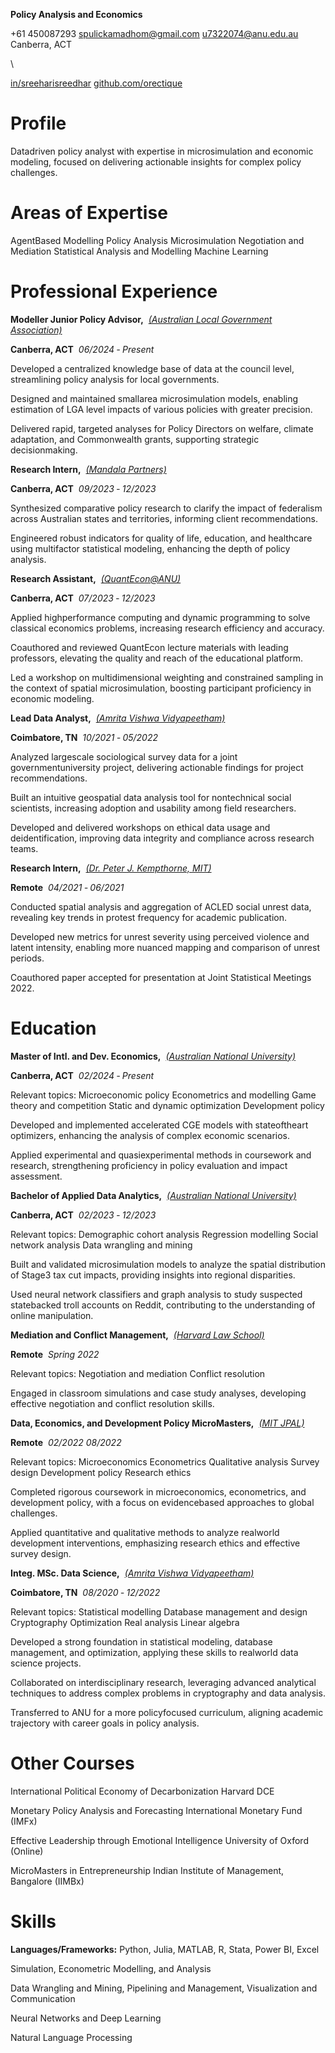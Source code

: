 
**Policy Analysis and Economics**



    
   +61 450087293   spulickamadhom@gmail.com u7322074@anu.edu.au   Canberra, ACT
    

\

   
   [in/sreeharisreedhar](https://www.linkedin.com/in/sreeharisreedhar/)   [github.com/orectique](https://github.com/orectique)
   


# Profile

Datadriven policy analyst with expertise in microsimulation and
economic modeling, focused on delivering actionable insights for complex
policy challenges.

# Areas of Expertise

AgentBased Modelling  Policy Analysis  Microsimulation  Negotiation
and Mediation  Statistical Analysis and Modelling  Machine Learning

# Professional Experience

  
  **Modeller  Junior Policy Advisor,**  *[(Australian Local Government Association)](https://alga.com.au/)*
  

  
  **Canberra, ACT**  *06/2024 ‐ Present*
  



 Developed a centralized knowledge base of data at the council level,
  streamlining policy analysis for local governments.

 Designed and maintained smallarea microsimulation models, enabling
  estimation of LGA level impacts of various policies with greater
  precision.

 Delivered rapid, targeted analyses for Policy Directors on welfare,
  climate adaptation, and Commonwealth grants, supporting strategic
  decisionmaking.



  
  **Research Intern,**  *[(Mandala Partners)](https://mandalapartners.com/)*
  

  
  **Canberra, ACT**  *09/2023 ‐ 12/2023*
  



 Synthesized comparative policy research to clarify the impact of
  federalism across Australian states and territories, informing client
  recommendations.

 Engineered robust indicators for quality of life, education, and
  healthcare using multifactor statistical modeling, enhancing the depth
  of policy analysis.



  
  **Research Assistant,**  *[(QuantEcon@ANU)](https://quantecon.org/)*
  

  
  **Canberra, ACT**  *07/2023 ‐ 12/2023*
  



 Applied highperformance computing and dynamic programming to solve
  classical economics problems, increasing research efficiency and
  accuracy.

 Coauthored and reviewed QuantEcon lecture materials with leading
  professors, elevating the quality and reach of the educational
  platform.

 Led a workshop on multidimensional weighting and constrained sampling
  in the context of spatial microsimulation, boosting participant
  proficiency in economic modeling.



  
  **Lead Data Analyst,**  *[(Amrita Vishwa Vidyapeetham)](https://www.amrita.edu/)*
  

  
  **Coimbatore, TN**  *10/2021 ‐ 05/2022*
  



 Analyzed largescale sociological survey data for a joint
  governmentuniversity project, delivering actionable findings for
  project recommendations.

 Built an intuitive geospatial data analysis tool for nontechnical
  social scientists, increasing adoption and usability among field
  researchers.

 Developed and delivered workshops on ethical data usage and
  deidentification, improving data integrity and compliance across
  research teams.



  
  **Research Intern,**  *[(Dr. Peter J. Kempthorne, MIT)](https://math.mit.edu/directory/profile.html?pid=1521)*
  

  
  **Remote**  *04/2021 ‐ 06/2021*
  



 Conducted spatial analysis and aggregation of ACLED social unrest
  data, revealing key trends in protest frequency for academic
  publication.

 Developed new metrics for unrest severity using perceived violence and
  latent intensity, enabling more nuanced mapping and comparison of
  unrest periods.

 Coauthored paper accepted for presentation at Joint Statistical
  Meetings 2022.



# Education

  
  **Master of Intl. and Dev. Economics,**  *[(Australian National University)](https://www.anu.edu.au/)*
  

  
  **Canberra, ACT**  *02/2024 ‐ Present*
  

 Relevant topics: Microeconomic policy  Econometrics and modelling 
Game theory and competition  Static and dynamic optimization 
Development policy

 Developed and implemented accelerated CGE models with stateoftheart
  optimizers, enhancing the analysis of complex economic scenarios.

 Applied experimental and quasiexperimental methods in coursework and
  research, strengthening proficiency in policy evaluation and impact
  assessment.



  
  **Bachelor of Applied Data Analytics,**  *[(Australian National University)](https://www.anu.edu.au/)*
  

  
  **Canberra, ACT**  *02/2023 ‐ 12/2023*
  

 Relevant topics: Demographic cohort analysis  Regression modelling 
Social network analysis  Data wrangling and mining

 Built and validated microsimulation models to analyze the spatial
  distribution of Stage3 tax cut impacts, providing insights into
  regional disparities.

 Used neural network classifiers and graph analysis to study suspected
  statebacked troll accounts on Reddit, contributing to the
  understanding of online manipulation.



  
  **Mediation and Conflict Management,**  *[(Harvard Law School)](https://www.pon.harvard.edu/)*
  

  
  **Remote**  *Spring 2022*
  

 Relevant topics: Negotiation and mediation  Conflict resolution

 Engaged in classroom simulations and case study analyses, developing
  effective negotiation and conflict resolution skills.



  
  **Data, Economics, and Development Policy  MicroMasters,**  *[(MIT  JPAL)](https://micromasters.mit.edu/dedp/)*
  

  
  **Remote**  *02/2022  08/2022*
  

 Relevant topics: Microeconomics  Econometrics  Qualitative
analysis  Survey design  Development policy  Research ethics 

 Completed rigorous coursework in microeconomics, econometrics, and
  development policy, with a focus on evidencebased approaches to
  global challenges.

 Applied quantitative and qualitative methods to analyze realworld
  development interventions, emphasizing research ethics and effective
  survey design.

  
  **Integ. MSc. Data Science,**  *[(Amrita Vishwa Vidyapeetham)](https://www.amrita.edu/)*
  

  
  **Coimbatore, TN**  *08/2020 ‐ 12/2022*
  

 Relevant topics: Statistical modelling  Database management and
design  Cryptography  Optimization  Real analysis  Linear algebra

 Developed a strong foundation in statistical modeling, database
  management, and optimization, applying these skills to realworld data
  science projects.

 Collaborated on interdisciplinary research, leveraging advanced
  analytical techniques to address complex problems in cryptography and
  data analysis.

 Transferred to ANU for a more policyfocused curriculum, aligning
  academic trajectory with career goals in policy analysis.



# Other Courses

 International Political Economy of Decarbonization  Harvard DCE

 Monetary Policy Analysis and Forecasting  International Monetary
  Fund (IMFx)

 Effective Leadership through Emotional Intelligence  University of
  Oxford (Online)

 MicroMasters in Entrepreneurship  Indian Institute of Management,
  Bangalore (IIMBx)

# Skills

 **Languages/Frameworks:** Python, Julia, MATLAB, R, Stata, Power BI,
  Excel

 Simulation, Econometric Modelling, and Analysis

 Data Wrangling and Mining, Pipelining and Management, Visualization
  and Communication

 Neural Networks and Deep Learning

 Natural Language Processing
